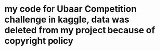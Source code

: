 # my code for Ubaar Competition challenge in kaggle, data was deleted from my project because of copyright policy
